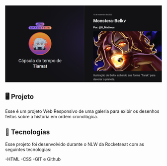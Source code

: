 <p aling="center">

<img src=".github/preview.png" alt="demonstrção do projeto" widht="100%" >

</p>

## 🖥️ Projeto
Esse é um projeto Web Responsivo de uma galeria para exibir os desenhos feitos sobre a história em ordem cronológica.

## 🚀 Tecnologias
Esse projeto foi desenvolvido durante o NLW da Rocketseat com as seguintes tecnologias:

-HTML
-CSS
-GIT e Github


